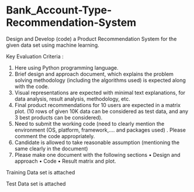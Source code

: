 # Bank_Account-Type-Recommendation-System



 Design and Develop (code) a Product Recommendation System for the given data set using machine learning.

Key Evaluation Criteria :
1. Here using Python programming language.
2. Brief design and approach document, which explains the problem solving methodology (including the algorithms used) is expected along with the code. 
3. Visual representations are expected with minimal text explanations, for data analysis, result analysis, methodology, etc.
4. Final product recommendations for 10 users are expected in a matrix plot. (10 rows of given 10K data can be considered as test data, and any 3 best products can be considered).
5. Need to submit the working code (need to clearly mention the environment (OS, platform, framework,.... and packages used) . Please comment the code appropriately. 
6. Candidate is allowed to take reasonable assumption (mentioning the same clearly in the document)
7. Please make one document with the following sections
•	Design and approach
•	Code
•	Result matrix and plot. 


Training Data set is attached

Test Data set is attached
